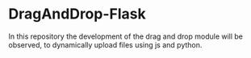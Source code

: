 # DragAndDrop-Flask
In this repository the development of the drag and drop module will be observed, to dynamically upload files using js and python.

